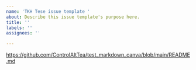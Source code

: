 ```yaml
---
name: 'TKH Tese issue template '
about: Describe this issue template's purpose here.
title: ''
labels: ''
assignees: ''

---
```


https://github.com/ControlAltTea/test_markdown_canva/blob/main/README.md
